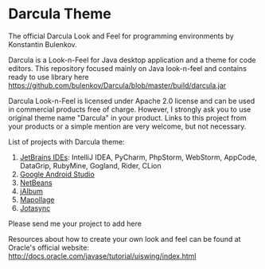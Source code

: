 Darcula Theme
=================

The official Darcula Look and Feel for programming environments by Konstantin Bulenkov.

Darcula is a Look-n-Feel for Java desktop application and a theme for code editors. This repository focused mainly on Java look-n-feel and contains ready to use library here https://github.com/bulenkov/Darcula/blob/master/build/darcula.jar

Darcula Look-n-Feel is licensed under Apache 2.0 license and can be used in commercial products free of charge. However, I strongly ask you to use original theme name "Darcula" in your product. Links to this project from your products or a simple mention are very welcome, but not necessary. 

List of projects with Darcula theme:
1. [JetBrains IDEs](https://jetbrains.com): IntelliJ IDEA, PyCharm, PhpStorm, WebStorm, AppCode, DataGrip, RubyMine, Gogland, Rider, CLion
2. [Google Android Studio](https://developer.android.com/studio/)
3. [NetBeans](https://netbeans.org/)
4. [jAlbum](https://jalbum.net/en/)
5. [Mapollage](https://trixon.se/projects/mapollage/)
6. [Jotasync](https://trixon.se/projects/jotasync/)

Please send me your project to add here


Resources about how to create your own look and feel can be found at Oracle's official website:
http://docs.oracle.com/javase/tutorial/uiswing/index.html
